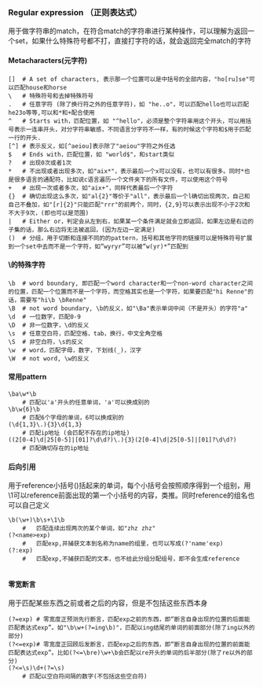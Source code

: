 
### Regular expression （正则表达式）
用于做字符串的match，在符合match的字符串进行某种操作，可以理解为返回一个set，如果什么特殊符号都不打，直接打字符的话，就会返回完全match的字符
#### Metacharacters(元字符)
```
[]  # A set of characters, 表示那一个位置可以是中括号的全部内容，"ho[ru]se"可以匹配house和horse
\   # 特殊符号和去掉特殊符号
.   # 任意字符 (除了换行符之外的任意字符)，如 "he..o"，可以匹配hello也可以匹配he23o等等,可以和*和+配合使用
^   # Starts with，匹配位置，如 "^hello"，必须是整个字符串用这个开头，可以用括号表示一连串开头，对分字符串敏感，不同语言分字符不一样，有的时候这个字符和$用于匹配一行的开头.
[^] # 表示反义，如[^aeiou]表示除了"aeiou"字符之外任选
$   # Ends with，匹配位置，如 "world$"，和start类似
?   # 出现0次或者1次
*   # 不出现或者出现多次，如"aix*"，表示最后一个x可以没有，也可以有很多。同时*也是很多语言的通配符，比如说c语言遍历一个文件夹下的所有文件，可以使用这个符号
+   # 出现一次或者多次，如"aix+"，同样代表最后一个字符
{}  # 确切出现这么多次，如"al{2}"等价于"all"，表示最后一个l确切出现两次，自己和自己不叠加，如"[r]{2}"只能匹配"rrr"的前两个，同时，{2,9}可以表示出现不小于2次和不大于9次，(即也可以是范围)
|   # Either or，判定会从左到右，如果某一个条件满足就会立即返回，如果左边是右边的子集的话，那么右边将无法被返回，(因为左边一定满足)
()  # 分组，用于切断和连接不同的的pattern，括号和其他字符的链接可以是特殊符号扩展到一个set中去而不是一个字符，如“wyryr”可以被“w(yr)*”匹配到
```

#### \的特殊字符
```
\b  # word boundary, 即匹配一个word character和一个non-word character之间的位置，匹配一个位置而不是一个字符，而空格其实也是一个字符，如果要匹配"hi Renne"的话，需要写"hi\b \bRenne"
\B  # not word boundary, \b的反义，如"\Ba"表示单词中间（不是开头）的字符"a"
\d  # 一位数字，匹配0-9
\D  # 非一位数字，\d的反义
\s  # 任意空白符，匹配空格，tab，换行，中文全角空格
\S  # 非空白符，\s的反义
\w  # word，匹配字母，数字，下划线(_)，汉字
\W  # not word, \w的反义
```
#### 常用pattern
```
\ba\w*\b 
    # 匹配以'a'开头的任意单词，'a'可以换成别的
\b\w{6}\b
    # 匹配6个字母的单词，6可以换成别的
(\d{1,3}\.){3}\d{1,3}
    # 匹配ip地址 (会匹配不存在的ip地址)
((2[0-4]\d|25[0-5]|[01]?\d\d?)\.){3}(2[0-4]\d|25[0-5]|[01]?\d\d?)
    # 匹配确切存在的ip地址
```
#### 后向引用
用于reference小括号()括起来的单词，每个小括号会按照顺序得到一个组别，用\1可以reference前面出现的第一个小括号的内容，类推。同时reference的组名也可以自己定义
```
\b(\w+)\b\s+\1\b
    #   匹配连续出现两次的某个单词，如"zhz zhz"
(?<name>exp)
    #   匹配exp,并捕获文本到名称为name的组里，也可以写成(?'name'exp)
(?:exp)
    #   匹配exp,不捕获匹配的文本，也不给此分组分配组号，即不会生成reference
    
```

#### 零宽断言
用于匹配某些东西之前或者之后的内容，但是不包括这些东西本身
```
(?=exp) # 零宽度正预测先行断言，匹配exp之前的东西，即“断言自身出现的位置的后面能匹配表达式exp”。如"\b\w+(?=ing\b)"，匹配以ing结尾的单词的前面部分(除了ing以外的部分)
(?<=exp)# 零宽度正回顾后发断言，匹配exp之后的东西，即“断言自身出现的位置的前面能匹配表达式exp”。比如(?<=\bre)\w+\b会匹配以re开头的单词的后半部分(除了re以外的部分)
(?<=\s)\d+(?=\s)
    # 匹配以空白符间隔的数字(不包括这些空白符)
```




